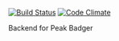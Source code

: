 [![Build Status](https://travis-ci.org/peak-badger/api.svg?branch=master)](https://travis-ci.org/peak-badger/api)
[![Code Climate](https://codeclimate.com/github/peak-badger/api.png)](https://codeclimate.com/github/peak-badger/api)

Backend for Peak Badger